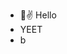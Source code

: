 - 👋✌ Hello
- YEET
- b
<!---
Nikoru7597/Nikoru7597 is a ✨ special ✨ repository because its `README.md` (this file) appears on your GitHub profile.
You can click the Preview link to take a look at your changes.
--->
